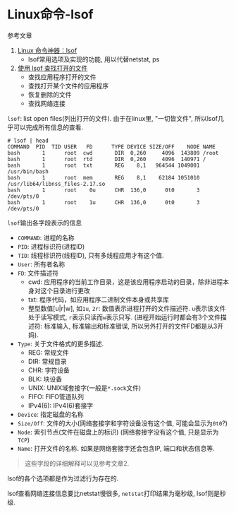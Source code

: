 # Linux命令-lsof

参考文章

1. [Linux 命令神器：lsof](https://www.jianshu.com/p/a3aa6b01b2e1)
    - lsof常用选项及实现的功能, 用以代替netstat, ps
2. [使用 lsof 查找打开的文件](https://www.ibm.com/developerworks/cn/aix/library/au-lsof.html)
    - 查找应用程序打开的文件
    - 查找打开某个文件的应用程序
    - 恢复删除的文件
    - 查找网络连接


`lsof`: list open files(列出打开的文件). 由于在linux里, "一切皆文件", 所以lsof几乎可以完成所有信息的查看.

```
# lsof | head
COMMAND  PID  TID USER   FD      TYPE DEVICE SIZE/OFF    NODE NAME
bash       1      root  cwd       DIR  0,260     4096  143809 /root
bash       1      root  rtd       DIR  0,260     4096  140971 /
bash       1      root  txt       REG    8,1   964544 1049001 /usr/bin/bash
bash       1      root  mem       REG    8,1    62184 1051010 /usr/lib64/libnss_files-2.17.so
bash       1      root    0u      CHR  136,0      0t0       3 /dev/pts/0
bash       1      root    1u      CHR  136,0      0t0       3 /dev/pts/0
```

`lsof`输出各字段表示的信息

- `COMMAND`: 进程的名称
- `PID`: 进程标识符(进程ID)
- `TID`: 线程标识符(线程ID), 只有多线程应用才有这个值.
- `User`: 所有者名称
- `FD`: 文件描述符
  - cwd: 应用程序的当前工作目录，这是该应用程序启动的目录，除非进程本身对这个目录进行更改
  - txt: 程序代码，如应用程序二进制文件本身或共享库
  - 整型数值[u|r|w], 如`1u`, `2r`: 数值表示进程打开的文件描述符. `u`表示该文件处于读写模式, `r`表示只读而`w`表示只写. (进程开始运行时都会有3个文件描述符: 标准输入, 标准输出和标准错误, 所以另外打开的文件FD都是从3开妈).
- `Type`: 关于文件格式的更多描述.
  - REG: 常规文件
  - DIR: 常规目录
  - CHR: 字符设备
  - BLK: 块设备
  - UNIX: UNIX域套接字(一般是`*.sock`文件)
  - FIFO: FIFO管道队列
  - IPv4(6): IPv4(6)套接字
- `Device`: 指定磁盘的名称
- `Size/Off`: 文件的大小(网络套接字和字符设备没有这个值, 可能会显示为`0t0`?)
- `Node`: 索引节点(文件在磁盘上的标识) (网络套接字没有这个值, 只是显示为`TCP`)
- `Name`: 打开文件的名称. 如果是网络套接字还会包含IP, 端口和状态信息等.

> 这些字段的详细解释可以见参考文章2.

lsof的各个选项都是作为过滤行为存在的.

lsof查看网络连接信息要比netstat慢很多, `netstat`打印结果为毫秒级, lsof则是秒级.
